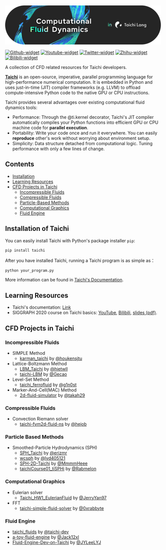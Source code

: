 
![banner](./images/banner.png)

[![Github-widget](https://img.shields.io/github/stars/taichi-dev/taichi?label=Taichi-lang&style=social)](https://github.com/taichi-dev/taichi)
[![Youtube-widget](https://img.shields.io/youtube/channel/views/UCu-k1Wglo9Ll_o2j5Bxl4cw?label=Taichi%20Graphics&style=social)](https://www.youtube.com/channel/UCu-k1Wglo9Ll_o2j5Bxl4cw)
[![Twitter-widget](https://img.shields.io/twitter/follow/taichigraphics?style=social)](https://twitter.com/taichigraphics)
[![Zhihu-widget](https://img.shields.io/badge/%E7%9F%A5%E4%B9%8E-view-blue)](https://www.zhihu.com/org/tai-ji-tu-xing)
[![Bilibili-widget](https://img.shields.io/badge/Bilibili-view-blue)](https://space.bilibili.com/1779922645)

A collection of CFD related resources for Taichi developers.

[**Taichi**](https://github.com/taichi-dev/taichi) is an open-source, imperative, parallel programming language for high-performance numerical computation. It is embedded in Python and uses just-in-time (JIT) compiler frameworks (e.g. LLVM) to offload compute-intensive Python code to the native GPU or CPU instructions.

Taichi provides several advantages over existing computational fluid dynamics tools:
- Performance: Through the @ti.kernel decorator, Taichi's JIT compiler automatically compiles your Python functions into efficient GPU or CPU machine code for **parallel execution**.
- Portability: Write your code once and run it everywhere. You can easily **reproduce** other's work without worrying about environment setup.
- Simplicity: Data structure detached from computational logic. Tuning performance with only a few lines of change.

## Contents
- [Installation](#installation-of-taichi)
- [Learning Resources](#learning-resources)
- [CFD Projects in Taichi](#cfd-projects-in-taichi)
  - [Incompressible Fluids](#incompressible-fluids)
  - [Compressible Fluids](#compressible-fluids)
  - [Particle-Based Methods](#particle-based-methods)
  - [Computational Graphics](#computational-graphics)
  - [Fluid Engine](#fluid-engine)

## Installation of Taichi
You can easily install Taichi with Python's package installer `pip`:

```bash
pip install taichi
```

After you have installed Taichi, running a Taichi program is as simple as：
```bash
python your_program.py
```

More information can be found in [Taichi's Documentation](https://docs.taichi.graphics/).

## Learning Resources
- Taichi's documentation: [Link](https://docs.taichi.graphics/)
- SIGGRAPH 2020 course on Taichi basics: [YouTube](https://youtu.be/Y0-76n3aZFA), [Bilibili](https://www.bilibili.com/video/BV1kA411n7jk/), [slides (pdf)](https://yuanming.taichi.graphics/publication/2020-taichi-tutorial/taichi-tutorial.pdf).


## CFD Projects in Taichi

### Incompressible Fluids ###

- SIMPLE Method
  - [karman_taichi](https://github.com/houkensjtu/karman_taichi) by [@houkensjtu](https://github.com/houkensjtu)
- Lattice-Boltzmann Method
  - [LBM_Taichi](https://github.com/hietwll/LBM_Taichi) by [@hietwll](https://github.com/hietwll)
  - [taichi-LBM](https://github.com/GeCao/taichi-LBM) by [@Gecao](https://github.com/GeCao)
- Level-Set Method
  - [taichi_ferrofluid](https://github.com/g1n0st/taichi_ferrofluid) by [@g1n0st](https://github.com/g1n0st)
- Marker-And-Cell(MAC) Method
  - [2d-fluid-simulator](https://github.com/takah29/2d-fluid-simulator) by [@takah29](https://github.com/takah29)
  

### Compressible Fluids ###

- Convection Riemann solver
  - [taichi-fvm2d-fluid-ns](https://github.com/hejob/taichi-fvm2d-fluid-ns) by [@hejob](https://github.com/hejob)


### Particle Based Methods ###

- Smoothed-Particle Hydrodynamics (SPH) 
  - [SPH_Taichi](https://github.com/erizmr/SPH_Taichi) by [@erizmr](https://github.com/erizmr)
  - [wcsph](https://github.com/lyd405121/wcsph) by [@lyd405121](https://github.com/lyd405121)
  - [SPH-2D-Taichi](https://github.com/MmmmHeee/SPH-2D-Taichi) by [@MmmmHeee](https://github.com/MmmmHeee)
  - [taichiCourse01_tiSPHi](https://github.com/Rabmelon/taichiCourse01_tiSPHi) by [@Rabmelon](https://github.com/Rabmelon)


### Computational Graphics ###
- Eulerian solver
  - [Taichi_HW1_EulerianFluid](https://github.com/JerryYan97/Taichi_HW1_EulerianFluid) by [@JerryYan97](https://github.com/JerryYan97)
- FFT
  - [taichi-simple-fluid-solver](https://github.com/0xrabbyte/taichi_simple_fluid_solver) by [@0xrabbyte](https://github.com/0xrabbyte)


### Fluid Engine ###
- [taichi_fluids](https://github.com/taichi-dev/taichi_fluids) by [@taichi-dev](https://github.com/taichi-dev)
- [a-toy-fluid-engine](https://github.com/Jack12xl/a-toy-fluid-engine) by [@Jack12xl](https://github.com/Jack12xl)
- [Fluid-Engine-Dev-on-Taichi](https://github.com/JYLeeLYJ/Fluid-Engine-Dev-on-Taichi) by [@JYLeeLYJ](https://github.com/JYLeeLYJ)